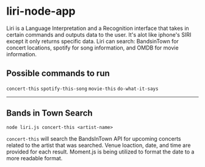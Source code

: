 # liri-node-app

Liri is a Language Interpretation and a Recognition interface that takes in certain commands and outputs data to the user. It's alot like iphone's SIRI except it only returns specific data. Liri can search: BandsinTown for concert locations, spotify for song information, and OMDB for movie information.

## Possible commands to run
`concert-this` `spotify-this-song` `movie-this` `do-what-it-says`

---

## Bands in Town Search
`node liri.js concert-this <artist-name>`

`concert-this` will search the BandsInTown API for upcoming concerts related to the artist that was searched. Venue loaction, date, and time are provided for each result. Moment.js is being utilized to format the date to a more readable format. 
